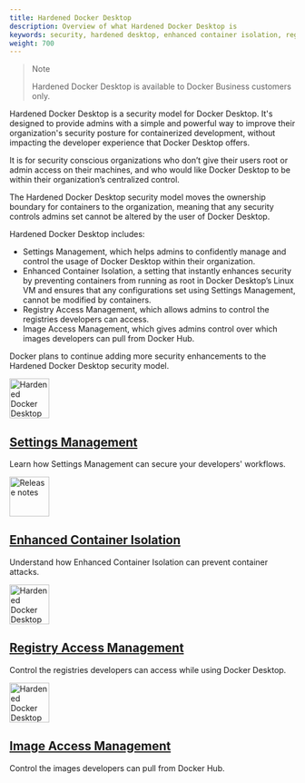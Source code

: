 ```yaml
---
title: Hardened Docker Desktop
description: Overview of what Hardened Docker Desktop is
keywords: security, hardened desktop, enhanced container isolation, registry access management, settings management root access, admins, docker desktop, image access management
weight: 700
---
```


>Note
>
>Hardened Docker Desktop is available to Docker Business customers only.

Hardened Docker Desktop is a security model for Docker Desktop. It's designed to provide admins with a simple and powerful way to improve their organization's security posture for containerized development, without impacting the developer experience that Docker Desktop offers.

It is for security conscious organizations who don’t give their users root or admin access on their machines, and who would like Docker Desktop to be within their organization’s centralized control.

The Hardened Docker Desktop security model moves the ownership boundary for containers to the organization, meaning that any security controls admins set cannot be altered by the user of Docker Desktop.

Hardened Docker Desktop includes:
- Settings Management, which helps admins to confidently manage and control the usage of Docker Desktop within their organization.
- Enhanced Container Isolation, a setting that instantly enhances security by preventing containers from running as root in Docker Desktop’s Linux VM and ensures that any configurations set using Settings Management, cannot be modified by containers.
- Registry Access Management, which allows admins to control the registries developers can access.
- Image Access Management, which gives admins control over which images developers can pull from Docker Hub.

Docker plans to continue adding more security enhancements to the Hardened Docker Desktop security model.

 <div class="component-container">
    <!--start row-->
    <div class="row">
      <div class="col-xs-12 col-sm-12 col-md-12 col-lg-6 block">
        <div class="component">
            <div class="component-icon">
                 <a href="/desktop/hardened-desktop/settings-management/"><img src="/assets/images/lock.svg" alt="Hardened Docker Desktop" width="70" height="70"></a>
            </div>
                <h2 id="hardened-desktop"><a href="/desktop/hardened-desktop/settings-management/">Settings Management </a></h2>
                <p>Learn how Settings Management can secure your developers' workflows.</p>
         </div>
     </div>
     <div class="col-xs-12 col-sm-12 col-md-12 col-lg-6 block">
        <div class="component">
            <div class="component-icon">
                <a href="/desktop/hardened-desktop/enhanced-container-isolation"><img src="/assets/images/secure.svg" alt="Release notes" width="70" height="70"></a>
            </div>
                <h2 id="hardened-desktop"><a href="/desktop/hardened-desktop/enhanced-container-isolation">Enhanced Container Isolation</a></h2>
                <p>Understand how Enhanced Container Isolation can prevent container attacks. </p>
        </div>
    </div>
    </div>
</div>
<div class="component-container">
    <!--start row-->
    <div class="col-xs-12 col-sm-12 col-md-12 col-lg-6 block">
        <div class="component">
            <div class="component-icon">
                 <a href="/desktop/hardened-desktop/registry-access-management/"><img src="/assets/images/registry.svg" alt="Hardened Docker Desktop" width="70" height="70"></a>
            </div>
                <h2 id="hardened-desktop"><a href="/desktop/hardened-desktop/registry-access-management/">Registry Access Management</a></h2>
                <p>Control the registries developers can access while using Docker Desktop.</p>
         </div>
     </div>
     <div class="col-xs-12 col-sm-12 col-md-12 col-lg-6 block">
        <div class="component">
            <div class="component-icon">
                 <a href="/docker-hub/image-access-management/"><img src="/assets/images/image-access.svg" alt="Hardened Docker Desktop" width="70" height="70"></a>
            </div>
                <h2 id="hardened-desktop"><a href="/docker-hub/image-access-management/">Image Access Management</a></h2>
                <p>Control the images developers can pull from Docker Hub.</p>
         </div>
     </div>
</div>

